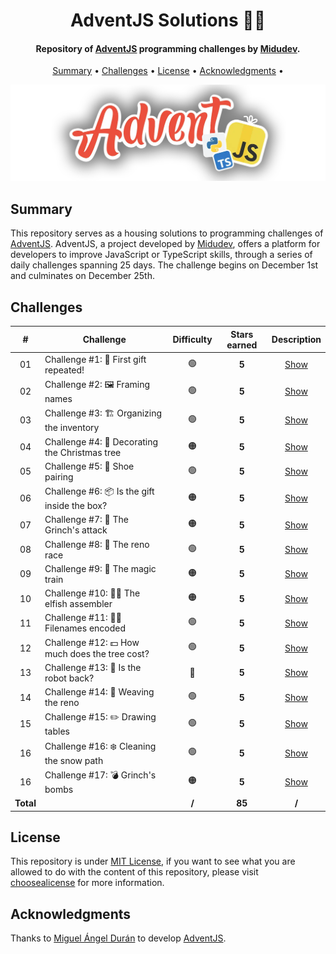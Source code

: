 <h1 align="center">
    AdventJS Solutions 🎅🎄
</h1>

<h4 align="center">
    Repository of <a href="https://adventjs.dev/" target="_blank">AdventJS<a> programming challenges by <a href="https://www.linkedin.com/in/midudev/" target="_blank">Midudev</a>.
</h4>

<p align="center">
    <a href="#----summary">Summary</a> •
    <a href="#----challenges">Challenges</a> •
    <a href="#----license">License</a> •
    <a href="#----acknowledgments">Acknowledgments</a> •
</p>

<p align="center">
    <img src="./adventjs-logo.png" width="625">
</p>

<h2>
    Summary
</h2>
<p>
    This repository serves as a housing solutions to programming challenges of <a href="https://adventjs.dev/" target="_blank">AdventJS<a>. AdventJS, a project developed by <a href="https://www.linkedin.com/in/midudev/" target="_blank">Midudev</a>, offers a platform for developers to improve JavaScript or TypeScript skills, through a series of daily challenges spanning 25 days. The challenge begins on December 1st and culminates on December 25th.
</p>

<h2>
    Challenges
</h2>

|     #     | Challenge                                      | Difficulty | Stars earned |     Description      |
| :-------: | ---------------------------------------------- | :--------: | :----------: | :------------------: |
|    01     | Challenge #1: 🎁 First gift repeated!          |     🟢     |    **5**     | [Show](./2024/day1)  |
|    02     | Challenge #2: 🖼️ Framing names                 |     🟢     |    **5**     | [Show](./2024/day2)  |
|    03     | Challenge #3: 🏗️ Organizing the inventory      |     🟢     |    **5**     | [Show](./2024/day3)  |
|    04     | Challenge #4: 🎄 Decorating the Christmas tree |     🟠     |    **5**     | [Show](./2024/day4)  |
|    05     | Challenge #5: 👞 Shoe pairing                  |     🟢     |    **5**     | [Show](./2024/day5)  |
|    06     | Challenge #6: 📦 Is the gift inside the box?   |     🟠     |    **5**     | [Show](./2024/day6)  |
|    07     | Challenge #7: 👹 The Grinch's attack           |     🟠     |    **5**     | [Show](./2024/day7)  |
|    08     | Challenge #8: 🦌 The reno race                 |     🟢     |    **5**     | [Show](./2024/day8)  |
|    09     | Challenge #9: 🚂 The magic train               |     🟠     |    **5**     | [Show](./2024/day9)  |
|    10     | Challenge #10: 👩‍💻 The elfish assembler       |     🟠     |    **5**     | [Show](./2024/day10) |
|    11     | Challenge #11: 🏴‍☠️ Filenames encoded          |     🟢     |    **5**     | [Show](./2024/day11) |
|    12     | Challenge #12: 💵 How much does the tree cost? |     🟢     |    **5**     | [Show](./2024/day12) |
|    13     | Challenge #13: 🤖 Is the robot back?           |     🔴     |    **5**     | [Show](./2024/day13) |
|    14     | Challenge #14: 🦌 Weaving the reno             |     🟢     |    **5**     | [Show](./2024/day14) |
|    15     | Challenge #15: ✏️ Drawing tables               |     🟢     |    **5**     | [Show](./2024/day15) |
|    16     | Challenge #16: ❄️ Cleaning the snow path       |     🟢     |    **5**     | [Show](./2024/day16) |
|    16     | Challenge #17: 💣 Grinch's bombs               |     🟠     |    **5**     | [Show](./2024/day17) |
| **Total** |                                                |   **/**    |    **85**    |        **/**         |

<h2>
    License
</h2>
<p>
    This repository is under <a href="./LICENSE" target="_blank">MIT License</a>, if you want to see what you are allowed to do with the content of this repository, please visit <a href="https://choosealicense.com/licenses/" target="_blank">choosealicense</a> for more information.
</p>

<h2>
    Acknowledgments
</h2>
<p>
    Thanks to <a href="https://www.linkedin.com/in/midudev/" target="_blank">Miguel Ángel Durán</a> to develop <a href="https://adventjs.dev/" target="_blank">AdventJS<a>.
</p>
